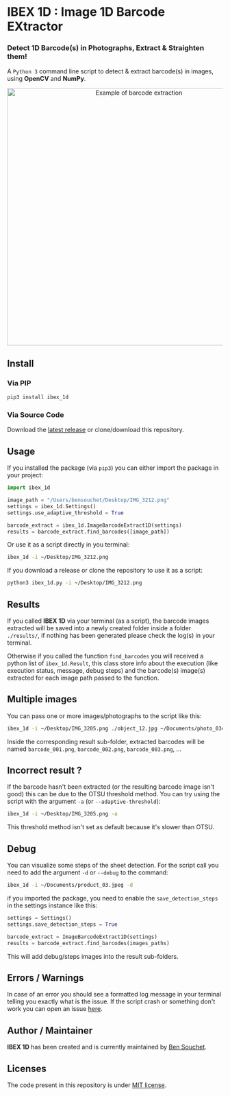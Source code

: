 # IBEX 1D : Image 1D Barcode EXtractor

### Detect 1D Barcode(s) in Photographs, Extract & Straighten them!

A `Python 3` command line script to detect & extract barcode(s) in images, using **OpenCV** and **NumPy**.

<p align="center">
  <img alt="Example of barcode extraction" src="https://user-images.githubusercontent.com/17025808/212469506-80761d45-934e-4c25-aeac-b591c0607fa3.png" width="600">
</p>

## Install

### Via PIP

```sh
pip3 install ibex_1d
```

### Via Source Code

Download the [latest release](https://github.com/BenSouchet/ibex_1d/releases) or clone/download this repository.

## Usage
If you installed the package (via `pip3`) you can either import the package in your project:
```python
import ibex_1d

image_path = "/Users/bensouchet/Desktop/IMG_3212.png"
settings = ibex_1d.Settings()
settings.use_adaptive_threshold = True

barcode_extract = ibex_1d.ImageBarcodeExtract1D(settings)
results = barcode_extract.find_barcodes([image_path])
```
Or use it as a script directly in you terminal:
```sh
ibex_1d -i ~/Desktop/IMG_3212.png
```

If you download a release or clone the repository to use it as a script:
```sh
python3 ibex_1d.py -i ~/Desktop/IMG_3212.png
```

## Results

If you called **IBEX 1D** via your terminal (as a script), the barcode images extracted will be saved into a newly created folder inside a folder `./results/`, if nothing has been generated please check the log(s) in your terminal.

Otherwise if you called the function `find_barcodes` you will received a python list of `ibex_1d.Result`, this class store info about the execution (like execution status, message, debug steps) and the barcode(s) image(s) extracted for each image path passed to the function.

## Multiple images

You can pass one or more images/photographs to the script like this:
```sh
ibex_1d -i ~/Desktop/IMG_3205.png ./object_12.jpg ~/Documents/photo_0345.jpeg
```
Inside the corresponding result sub-folder, extracted barcodes will be named `barcode_001.png`, `barcode_002.png`, `barcode_003.png`, ...

## Incorrect result ?
If the barcode hasn't been extracted (or the resulting barcode image isn't good) this can be due to the OTSU threshold method.
You can try using the script with the argument `-a` (or `--adaptive-threshold`):
```sh
ibex_1d -i ~/Desktop/IMG_3205.png -a
```
This threshold method isn't set as default because it's slower than OTSU.

## Debug

You can visualize some steps of the sheet detection.
For the script call you need to add the argument `-d` or `--debug` to the command:
```sh
ibex_1d -i ~/Documents/product_03.jpeg -d
```
if you imported the package, you need to enable the `save_detection_steps` in the settings instance like this:
```python
settings = Settings()
settings.save_detection_steps = True

barcode_extract = ImageBarcodeExtract1D(settings)
results = barcode_extract.find_barcodes(images_paths)
```
This will add debug/steps images into the result sub-folders.

## Errors / Warnings

In case of an error you should see a formatted log message in your terminal telling you exactly what is the issue.
If the script crash or something don't work you can open an issue [here](https://github.com/BenSouchet/ibex_1d/issues).

## Author / Maintainer

**IBEX 1D** has been created and is currently maintained by [Ben Souchet](https://github.com/BenSouchet).

## Licenses

The code present in this repository is under [MIT license](https://github.com/BenSouchet/ibex_1d/blob/main/LICENSE).
